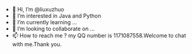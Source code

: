 - 👋 Hi, I’m @liuxuzhuo
- 👀 I’m interested in Java and Python
- 🌱 I’m currently learning ...
- 💞️ I’m looking to collaborate on ...
- 📫 How to reach me ? my QQ number is 1171087558.Welcome to chat with me.Thank you.

<!---
liuxuzhuo/liuxuzhuo is a ✨ special ✨ repository because its `README.md` (this file) appears on your GitHub profile.
You can click the Preview link to take a look at your changes.
--->
